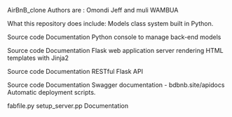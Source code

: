 AirBnB_clone Authors are : Omondi Jeff and muli WAMBUA

What this repository does include: Models class system built in Python.

Source code Documentation Python console to manage back-end models

Source code Documentation Flask web application server rendering HTML templates with Jinja2

Source code Documentation RESTful Flask API

Source code Documentation Swagger documentation - bdbnb.site/apidocs Automatic deployment scripts.

fabfile.py setup_server.pp Documentation